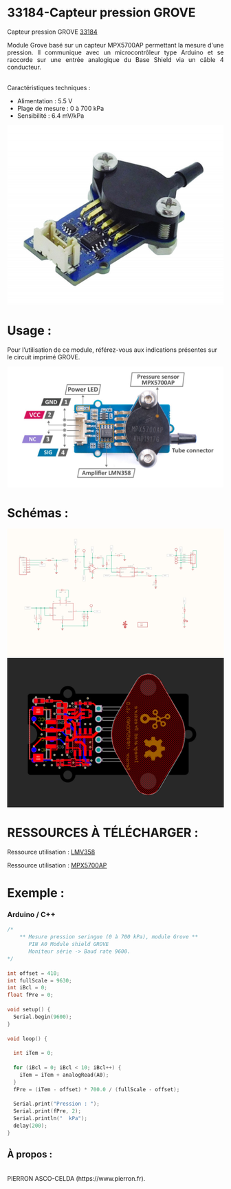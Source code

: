 # 33184-Capteur pression GROVE

Capteur pression GROVE [33184](https://www.pierron.fr/capteur-de-pression-grove.html)

<div style="text-align: justify">Module Grove basé sur un capteur MPX5700AP permettant la mesure d'une pression. Il communique avec un microcontrôleur type Arduino et se raccorde sur une entrée analogique du Base Shield via un câble 4 conducteur.</div>
<br>

Caractéristiques techniques :
- Alimentation : 5.5 V
- Plage de mesure : 0 à 700 kPa
- Sensibilité : 6.4 mV/kPa

![L-33184](/img/L-33184.jpg)

# Usage :
Pour l’utilisation de ce module, référez-vous aux indications présentes sur le circuit imprimé GROVE.

![C-33184](/img/C-33184.jpg)

# Schémas :

![SCH-33184](/img/SCH-33184.jpg)
![BRD-33184](/img/BRD-33184.jpg)

# RESSOURCES À TÉLÉCHARGER :

Ressource utilisation : [LMV358](https://github.com/pierron-asco-celda/33167-Capteur_sonore_basse_GROVE/blob/main/src/Datasheet_LM2904DR.pdf)

Ressource utilisation : [MPX5700AP](https://github.com/pierron-asco-celda/33167-Capteur_sonore_basse_GROVE/blob/main/src/Datasheet_LM2904DR.pdf)

# Exemple :
### Arduino / C++
```cpp
/*
    ** Mesure pression seringue (0 à 700 kPa), module Grove **
       PIN A0 Module shield GROVE
       Moniteur série -> Baud rate 9600.
*/ 

int offset = 410;
int fullScale = 9630;
int iBcl = 0;
float fPre = 0;

void setup() {
  Serial.begin(9600);
}

void loop() {

  int iTem = 0;

  for (iBcl = 0; iBcl < 10; iBcl++) {
    iTem = iTem + analogRead(A0);
  }
  fPre = (iTem - offset) * 700.0 / (fullScale - offset);

  Serial.print("Pression : ");
  Serial.print(fPre, 2);
  Serial.println("  kPa");
  delay(200);
}
```
## À propos :
<br>
PIERRON ASCO-CELDA (https://www.pierron.fr).
